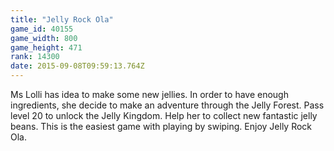 ```yaml
---
title: "Jelly Rock Ola"
game_id: 40155
game_width: 800
game_height: 471
rank: 14300
date: 2015-09-08T09:59:13.764Z
---
```

Ms Lolli has idea to make some new jellies. In order to have enough ingredients, she decide to make an adventure through the Jelly Forest. Pass level 20 to unlock the Jelly Kingdom. Help her to collect new fantastic jelly beans. This is the easiest game with playing by swiping. Enjoy Jelly Rock Ola.